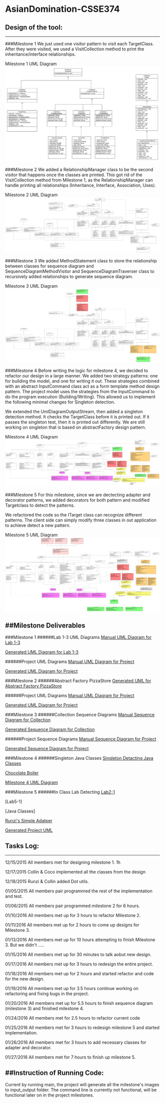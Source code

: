 # AsianDomination-CSSE374

## Design of the tool:
---
###Milestone 1 
We just used one visitor pattern to visit each TargetClass. After they were visited, we used a VisitCollection method to print the inheritance/interface relationships. 

Milestone 1 UML Diagram 
![milestone1uml](https://github.com/ctrokid/AsianDomination-CSSE374/blob/master/AsianDomination/docs/M1/Milestone1UML.jpg)

###Milestone 2
We added a RelationshipManager class to be the second visitor that happens once the classes are printed. This got rid of the VisitCollection method from Milestone 1, as the RelationshipManager can handle printing all relationships (Inheritance, Interface, Association, Uses). 

Milestone 2 UML Diagram
![milestone2uml](https://github.com/ctrokid/AsianDomination-CSSE374/blob/master/AsianDomination/docs/M2/Milestone2UML.jpg)

###Milestone 3
We added MethodStatement class to store the relationship between classes for sequence diagram and SequenceDiagramMethodVisitor and SequenceDiagramTraverser class to recursively added relationships to generate sequence diagram. 

Milestone 3 UML Diagram
![miletone3uml](https://github.com/ctrokid/AsianDomination-CSSE374/blob/master/AsianDomination/docs/M3/Milestone3UML.jpg)


###Milestone 4
Before writing the logic for milestone 4, we decided to refactor our design in a large manner. We added two strategy patterns: one for building the model, and one for writing it out. These strategies combined with an abstract InputCommand class act as a form template method design pattern. The project model uses the strategies from the InputCommand to do the program execution (Building/Writing). This allowed us to implement the following minimal changes for Singleton detection.

We extended the UmlDiagramOutputStream, then added a singleton detection method. It checks the TargetClass before it is printed out. If it passes the singleton test, then it is printed out differently. We are still working on singleton that is based on abstractFactory design pattern.

Milestone 4 UML Diagram
![milestone4uml](https://github.com/ctrokid/AsianDomination-CSSE374/blob/master/AsianDomination/docs/M4/Milestone4UML.jpg)


###Milestone 5
For this milestone, since we are dectecting adapter and decorator patterns, we added decorators for both pattern and modified Targetclass to detect the patterns. 

We refactored the code so the ITarget class can recognize different patterns. The client side can simply modify three classes in out application to achieve detect a new pattern. 

Milestone 5 UML Diagram
![milestone5uml](https://github.com/ctrokid/AsianDomination-CSSE374/blob/master/AsianDomination/docs/M5/MilestoneManual5UML.png)

##Milestone Deliverables
---
###Milestone 1
######Lab 1-3 UML Diagrams
[Manual UML Diagram for Lab 1-3](https://github.com/ctrokid/AsianDomination-CSSE374/blob/master/AsianDomination/docs/M1/M1lab1-3ManualUML.PNG)

[Generated UML Diagram for Lab 1-3](https://github.com/ctrokid/AsianDomination-CSSE374/blob/master/AsianDomination/docs/M1/M1lab1-3GeneratedUML.pdf)

######Project UML Diagrams
[Manual UML Diagram for Project](https://github.com/ctrokid/AsianDomination-CSSE374/blob/master/AsianDomination/docs/M1/Milestone1UML.jpg)

[Generated UML Diagram for Project](https://github.com/ctrokid/AsianDomination-CSSE374/blob/master/AsianDomination/docs/M1/M1projectGeneratedUML.pdf)

###Milestone 2
######Abstract Factory PizzaStore
[Generated UML for Abstract Factory PizzaStore](https://github.com/ctrokid/AsianDomination-CSSE374/blob/master/AsianDomination/docs/M2/M2AbstractFactoryPizzaStoreUML.pdf)

######Project UML Diagrams
[Manual UML Diagram for Project](https://github.com/ctrokid/AsianDomination-CSSE374/blob/master/AsianDomination/docs/M2/Milestone2UML.jpg)

[Generated UML Diagram for Project](https://github.com/ctrokid/AsianDomination-CSSE374/blob/master/AsianDomination/docs/M2/M2ProjectGeneratedUML.pdf)

###Milestone 3
######Collection Sequence Diagrams
[Manual Sequence Diagram for Collection](https://github.com/ctrokid/AsianDomination-CSSE374/blob/master/AsianDomination/docs/M3/M3CollectionManualSequence.png)

[Generated Sequence Diagram for Collection](https://github.com/ctrokid/AsianDomination-CSSE374/blob/master/AsianDomination/demo_diagrams/M3CollectionsSD.PNG)

######Project Sequence Diagrams
[Manual Sequence Diagram for Project](https://github.com/ctrokid/AsianDomination-CSSE374/blob/master/AsianDomination/docs/M3/M3ProjectManualSequence.jpg)

[Generated Sequence Diagram for Project](https://github.com/ctrokid/AsianDomination-CSSE374/blob/master/AsianDomination/demo_diagrams/ProjectSD.PNG)

###Milestone 4
######Singleton Java Classes
[Singleton Detacting Java Classes](https://github.com/ctrokid/AsianDomination-CSSE374/blob/master/AsianDomination/docs/M4/AutomatedSingletonTest.png)

[Chocolate Boiler](https://github.com/ctrokid/AsianDomination-CSSE374/blob/master/AsianDomination/docs/M4/SingletonTest.png)

[Milestone 4 UML Diagram](https://github.com/ctrokid/AsianDomination-CSSE374/blob/master/AsianDomination/docs/M4/Milestone4UML.jpg)

###Milestone 5
######In Class Lab Detecting
[Lab2-1](https://github.com/ctrokid/AsianDomination-CSSE374/blob/master/AsianDomination/demo_diagrams/M5Lab2.png)

[Lab5-1]

[Java Classes]

[Runzi's Simple Adatper](https://github.com/ctrokid/AsianDomination-CSSE374/blob/master/AsianDomination/docs/M5/SimpleAdapterTest.png)

[Generated Project UML](https://github.com/ctrokid/AsianDomination-CSSE374/blob/master/AsianDomination/docs/M5/Milestone5-GeneratedUML.png)

## Tasks Log:
---
12/15/2015
All members met for designing milestone 1. 
1h

12/17/2015
Collin & Coco implemented all the classes from the design

12/18/2015
Runzi & Collin added Dot utils.

01/05/2015
All members pair programmed the rest of the implementation and test.

01/06/2015
All members pair programmed milestone 2 for 6 hours.

01/10/2016
All members met up for 3 hours to refactor Milestone 2.

01/11/2016
All members met up for 2 hours to come up designs for Milestone 3.

01/13/2016
All members met up for 10 hours attempting to finish Milestone 3. But we didn't .....

01/15/2016
All members met up for 30 minutes to talk aobut new design.

01/17/2016
All members met up for 3 hours to redesign the entire project.

01/18/2016
All members met up for 2 hours and started refactor and code for the new design.

01/19/2016
All members met up for 3.5 hours continue working on refactoring and fixing bugs in the project.

01/20/2016
All members met up for 5.5 hours to finish sequence diagram (milestone 3) and finished milestone 4.

01/24/2016
All members met for 2.5 hours to refactor current code

01/25/2016
All members met for 3 hours to redesign milestone 5 and started implementation.

01/26/2016
All members met for 3 hours to add necessary classes for adapter and decorator.

01/27/2016
All members met for 7 hours to finish up milestone 5. 

##Instruction of Running Code:
---
Current by running main, the project will generate all the milestone's images to input_output folder. The command line is currently not functional, will be functional later on in the project milestones.
